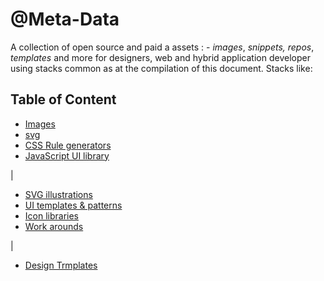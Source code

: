 # @Meta-Data
 A collection of open source and paid a assets : - _images_, _snippets,_ _repos_, _templates_ and more for designers, web and hybrid application developer using stacks common as at the compilation of this document. Stacks like:
 




## Table of Content 
- [Images](images.md)
- [svg](svg.md)
- [CSS Rule generators](css.md)
- [JavaScript UI library](js.md)




|


-  [SVG illustrations](svg-illustrations)
-  [UI templates & patterns](ui-templates-&-patterns)
-  [Icon libraries](icon-libraries.md)
-  [Work arounds](work-around) 
 







|




- [Design Trmplates](desigb-templates.md)


















